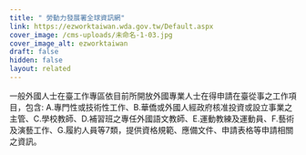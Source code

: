 ```yaml
---
title: " 勞動力發展署全球資訊網"
link: https://ezworktaiwan.wda.gov.tw/Default.aspx
cover_image: /cms-uploads/未命名-1-03.jpg
cover_image_alt: ezworktaiwan
draft: false
hidden: false
layout: related
---
```

一般外國人士在臺工作專區依目前所開放外國專業人士在得申請在臺從事之工作項目，包含: A.專門性或技術性工作、B.華僑或外國人經政府核准投資或設立事業之主管、C.學校教師、D.補習班之專任外國語文教師、E.運動教練及運動員、F.藝術及演藝工作、G.履約人員等7類，提供資格規範、應備文件、申請表格等申請相關之資訊。